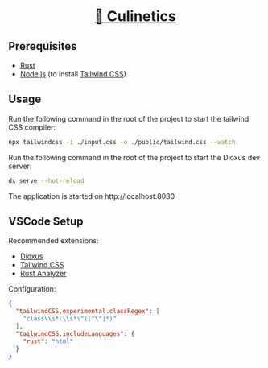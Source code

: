 <div align="center">
  <h1>
    <a href="https://hendric-dev.github.io/culinetics">🍲  Culinetics</a>
  </h1>
</div>

## Prerequisites

- [Rust](https://www.rust-lang.org/tools/install)
- [Node.js](https://nodejs.org/en) (to install [Tailwind CSS](https://tailwindcss.com/docs/installation))

## Usage

Run the following command in the root of the project to start the tailwind CSS compiler:

```bash
npx tailwindcss -i ./input.css -o ./public/tailwind.css --watch
```

Run the following command in the root of the project to start the Dioxus dev server:

```bash
dx serve --hot-reload
```

The application is started on http://localhost:8080

## VSCode Setup

Recommended extensions:

- [Dioxus](https://marketplace.visualstudio.com/items?itemName=DioxusLabs.dioxus)
- [Tailwind CSS](https://marketplace.visualstudio.com/items?itemName=bradlc.vscode-tailwindcss)
- [Rust Analyzer](https://marketplace.visualstudio.com/items?itemName=rust-lang.rust-analyzer)

Configuration:

```json
{
  "tailwindCSS.experimental.classRegex": [
    "class\\s*:\\s*\"([^\"]*)"
  ],
  "tailwindCSS.includeLanguages": {
    "rust": "html"
  }
}
```
